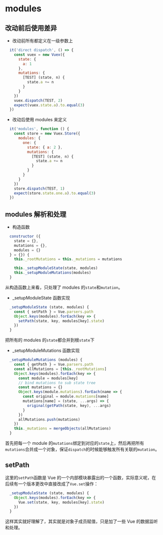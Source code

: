 # modules

## 改动前后使用差异

 - 改动前所有都定义在一级参数上

```js
  it('direct dispatch', () => {
    const vuex = new Vuex({
      state: {
        a: 1
      },
      mutations: {
        [TEST] (state, n) {
          state.a += n
        }
      }
    })
    vuex.dispatch(TEST, 2)
    expect(vuex.state.a).to.equal(3)
  })
```

 - 改动后使用 modules 来定义

```js
  it('modules', function () {
    const store = new Vuex.Store({
      modules: {
        one: {
          state: { a: 2 },
          mutations: {
            [TEST] (state, n) {
              state.a += n
            }
          }
        }
      }
    })
    store.dispatch(TEST, 1)
    expect(store.state.one.a).to.equal(3)
  })
```

## modules 解析和处理

 - 构造函数

```js
  constructor ({
    state = {},
    mutations = {},
    modules = {}
  } = {}) {
    this._rootMutations = this._mutations = mutations

    this._setupModuleState(state, modules)
    this._setupModuleMutations(modules)
  }
```

从构造函数上来看，只处理了 modules 的`state`和`mutation`。

 - _setupModuleState 函数实现

```js
  _setupModuleState (state, modules) {
    const { setPath } = Vue.parsers.path
    Object.keys(modules).forEach(key => {
      setPath(state, key, modules[key].state)
    })
  }
```

把所有的 modules 的`state`都合并到根`state`下

 - _setupModuleMutations 函数实现

```js
  _setupModuleMutations (modules) {
    const { getPath } = Vue.parsers.path
    const allMutations = [this._rootMutations]
    Object.keys(modules).forEach(key => {
      const module = modules[key]
      // bind mutations to sub state tree
      const mutations = {}
      Object.keys(module.mutations).forEach(name => {
        const original = module.mutations[name]
        mutations[name] = (state, ...args) => {
          original(getPath(state, key), ...args)
        }
      })
      allMutations.push(mutations)
    })
    this._mutations = mergeObjects(allMutations)
  }
```

首先把每一个 module 的`mutations`绑定到对应的`state`上，然后再把所有`mutations`合并成一个对象，保证`dispatch`的时候能够触发所有关联的`mutation`。

## setPath

这里的`setPath`函数是 Vue 的一个内部模块暴露出的一个函数，实际意义呢，在后续有一个版本更改中直接改成了`Vue.set`操作：

```js
  _setupModuleState (state, modules) {
    Object.keys(modules).forEach(key => {
      Vue.set(state, key, modules[key].state)
    })
  }
```

这样其实就好理解了，其实就是对象子成员赋值，只是加了一些 Vue 的数据监听和处理。
